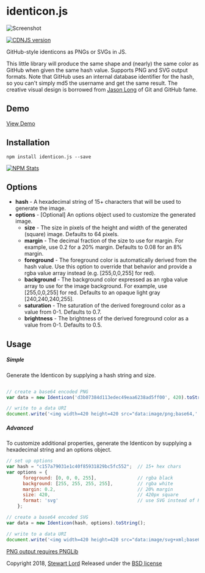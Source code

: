 identicon.js
============

![Screenshot](/screenshot.png)

[![CDNJS version](https://img.shields.io/cdnjs/v/identicon.js.svg)](https://cdnjs.com/libraries/identicon.js)

GitHub-style identicons as PNGs or SVGs in JS.

This little library will produce the same shape and (nearly) the same color as GitHub when given the same hash value. Supports PNG and SVG output formats. Note that GitHub uses an internal database identifier for the hash, so you can't simply md5 the username and get the same result. The creative visual design is borrowed from [Jason Long](http://twitter.com/jasonlong) of Git and GitHub fame.

Demo
----
[View Demo](https://rawgithub.com/stewartlord/identicon.js/master/demo.html)

Installation
-----
```
npm install identicon.js --save
```
[![NPM Stats](https://nodei.co/npm/identicon.js.png?downloads=true)](https://npmjs.org/package/identicon.js)

Options
----
* **hash** - A hexadecimal string of 15+ characters that will be used to generate the image.
* **options** - [Optional] An options object used to customize the generated image.
    * **size** - The size in pixels of the height and width of the generated (square) image. Defaults to 64 pixels.
    * **margin** - The decimal fraction of the size to use for margin. For example, use 0.2 for a 20% margin. Defaults to 0.08 for an 8% margin.
    * **foreground** - The foreground color is automatically derived from the hash value. Use this option to override that behavior and provide a rgba value array instead (e.g. [255,0,0,255] for red).
    * **background** - The background color expressed as an rgba value array to use for the image background. For example, use [255,0,0,255] for red. Defaults to an opaque light gray [240,240,240,255].
    * **saturation** - The saturation of the derived foreground color as a value from 0-1. Defaults to 0.7.
    * **brightness** - The brightness of the derived foreground color as a value from 0-1. Defaults to 0.5.


Usage
-----

##### Simple
Generate the Identicon by supplying a hash string and size.
```js

// create a base64 encoded PNG
var data = new Identicon('d3b07384d113edec49eaa6238ad5ff00', 420).toString();

// write to a data URI
document.write('<img width=420 height=420 src="data:image/png;base64,' + data + '">');
```

##### Advanced
To customize additional properties, generate the Identicon by supplying a hexadecimal string and an options object.
```js
// set up options
var hash = "c157a79031e1c40f85931829bc5fc552";  // 15+ hex chars
var options = {
      foreground: [0, 0, 0, 255],               // rgba black
      background: [255, 255, 255, 255],         // rgba white
      margin: 0.2,                              // 20% margin
      size: 420,                                // 420px square
      format: 'svg'                             // use SVG instead of PNG
    };

// create a base64 encoded SVG
var data = new Identicon(hash, options).toString();

// write to a data URI
document.write('<img width=420 height=420 src="data:image/svg+xml;base64,' + data + '">');
```


[PNG output requires PNGLib](http://www.xarg.org/download/pnglib.js)

Copyright 2018, [Stewart Lord](https://github.com/stewartlord)
Released under the [BSD license](http://www.opensource.org/licenses/bsd-license.php)
